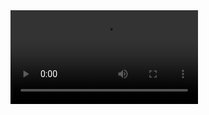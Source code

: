 <video src="https://github.com/ThaiMinhNguyen/new_wave_test/blob/main/vids/new_wave_test.webm" width="300" />

